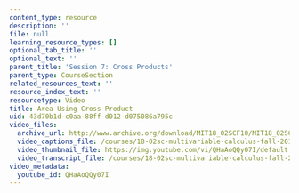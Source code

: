 ```yaml
---
content_type: resource
description: ''
file: null
learning_resource_types: []
optional_tab_title: ''
optional_text: ''
parent_title: 'Session 7: Cross Products'
parent_type: CourseSection
related_resources_text: ''
resource_index_text: ''
resourcetype: Video
title: Area Using Cross Product
uid: 43d70b1d-c0aa-88ff-d012-d075086a795c
video_files:
  archive_url: http://www.archive.org/download/MIT18_02SCF10/MIT18_02SCF10Rec_07_300k.mp4
  video_captions_file: /courses/18-02sc-multivariable-calculus-fall-2010/b55236e386685f1cb819bb24aa50e231_QHaAoQQy07I.vtt
  video_thumbnail_file: https://img.youtube.com/vi/QHaAoQQy07I/default.jpg
  video_transcript_file: /courses/18-02sc-multivariable-calculus-fall-2010/2cbcf90306322a8d8a8e4d9a83a3918c_QHaAoQQy07I.pdf
video_metadata:
  youtube_id: QHaAoQQy07I
---
```


